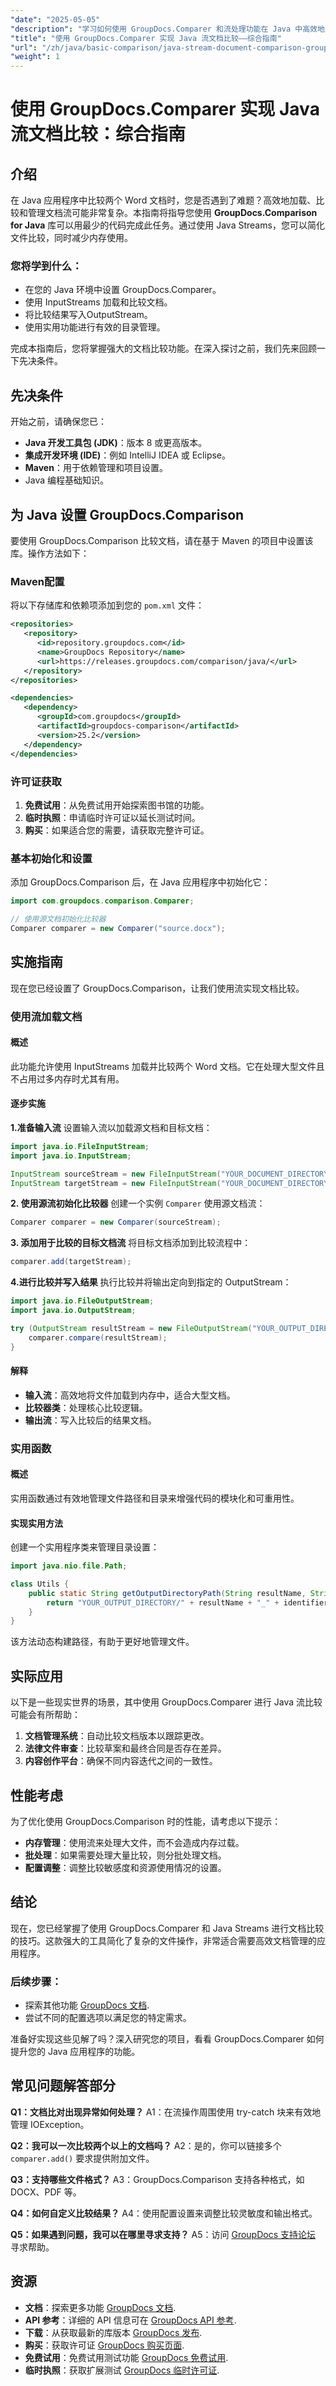 ```yaml
---
"date": "2025-05-05"
"description": "学习如何使用 GroupDocs.Comparer 和流处理功能在 Java 中高效地比较 Word 文档。本分步指南涵盖设置、实现和实际应用。"
"title": "使用 GroupDocs.Comparer 实现 Java 流文档比较——综合指南"
"url": "/zh/java/basic-comparison/java-stream-document-comparison-groupdocs/"
"weight": 1
---
```


# 使用 GroupDocs.Comparer 实现 Java 流文档比较：综合指南

## 介绍

在 Java 应用程序中比较两个 Word 文档时，您是否遇到了难题？高效地加载、比较和管理文档流可能非常复杂。本指南将指导您使用 **GroupDocs.Comparison for Java** 库可以用最少的代码完成此任务。通过使用 Java Streams，您可以简化文件比较，同时减少内存使用。

### 您将学到什么：
- 在您的 Java 环境中设置 GroupDocs.Comparer。
- 使用 InputStreams 加载和比较文档。
- 将比较结果写入OutputStream。
- 使用实用功能进行有效的目录管理。

完成本指南后，您将掌握强大的文档比较功能。在深入探讨之前，我们先来回顾一下先决条件。

## 先决条件

开始之前，请确保您已：
- **Java 开发工具包 (JDK)**：版本 8 或更高版本。
- **集成开发环境 (IDE)**：例如 IntelliJ IDEA 或 Eclipse。
- **Maven**：用于依赖管理和项目设置。
- Java 编程基础知识。

## 为 Java 设置 GroupDocs.Comparison

要使用 GroupDocs.Comparison 比较文档，请在基于 Maven 的项目中设置该库。操作方法如下：

### Maven配置

将以下存储库和依赖项添加到您的 `pom.xml` 文件：
```xml
<repositories>
   <repository>
      <id>repository.groupdocs.com</id>
      <name>GroupDocs Repository</name>
      <url>https://releases.groupdocs.com/comparison/java/</url>
   </repository>
</repositories>

<dependencies>
   <dependency>
      <groupId>com.groupdocs</groupId>
      <artifactId>groupdocs-comparison</artifactId>
      <version>25.2</version>
   </dependency>
</dependencies>
```

### 许可证获取
1. **免费试用**：从免费试用开始探索图书馆的功能。
2. **临时执照**：申请临时许可证以延长测试时间。
3. **购买**：如果适合您的需要，请获取完整许可证。

### 基本初始化和设置

添加 GroupDocs.Comparison 后，在 Java 应用程序中初始化它：
```java
import com.groupdocs.comparison.Comparer;

// 使用源文档初始化比较器
Comparer comparer = new Comparer("source.docx");
```

## 实施指南

现在您已经设置了 GroupDocs.Comparison，让我们使用流实现文档比较。

### 使用流加载文档

#### 概述
此功能允许使用 InputStreams 加载并比较两个 Word 文档。它在处理大型文件且不占用过多内存时尤其有用。

#### 逐步实施
**1.准备输入流**
设置输入流以加载源文档和目标文档：
```java
import java.io.FileInputStream;
import java.io.InputStream;

InputStream sourceStream = new FileInputStream("YOUR_DOCUMENT_DIRECTORY/source.docx");
InputStream targetStream = new FileInputStream("YOUR_DOCUMENT_DIRECTORY/target1.docx");
```
**2. 使用源流初始化比较器**
创建一个实例 `Comparer` 使用源文档流：
```java
Comparer comparer = new Comparer(sourceStream);
```
**3. 添加用于比较的目标文档流**
将目标文档添加到比较流程中：
```java
comparer.add(targetStream);
```
**4.进行比较并写入结果**
执行比较并将输出定向到指定的 OutputStream：
```java
import java.io.FileOutputStream;
import java.io.OutputStream;

try (OutputStream resultStream = new FileOutputStream("YOUR_OUTPUT_DIRECTORY/compared_result.docx")) {
    comparer.compare(resultStream);
}
```
#### 解释
- **输入流**：高效地将文件加载到内存中，适合大型文档。
- **比较器类**：处理核心比较逻辑。
- **输出流**：写入比较后的结果文档。

### 实用函数

#### 概述
实用函数通过有效地管理文件路径和目录来增强代码的模块化和可重用性。

#### 实现实用方法
创建一个实用程序类来管理目录设置：
```java
import java.nio.file.Path;

class Utils {
    public static String getOutputDirectoryPath(String resultName, String identifier) {
        return "YOUR_OUTPUT_DIRECTORY/" + resultName + "_" + identifier;
    }
}
```
该方法动态构建路径，有助于更好地管理文件。

## 实际应用

以下是一些现实世界的场景，其中使用 GroupDocs.Comparer 进行 Java 流比较可能会有所帮助：
1. **文档管理系统**：自动比较文档版本以跟踪更改。
2. **法律文件审查**：比较草案和最终合同是否存在差异。
3. **内容创作平台**：确保不同内容迭代之间的一致性。

## 性能考虑

为了优化使用 GroupDocs.Comparison 时的性能，请考虑以下提示：
- **内存管理**：使用流来处理大文件，而不会造成内存过载。
- **批处理**：如果需要处理大量比较，则分批处理文档。
- **配置调整**：调整比较敏感度和资源使用情况的设置。

## 结论

现在，您已经掌握了使用 GroupDocs.Comparer 和 Java Streams 进行文档比较的技巧。这款强大的工具简化了复杂的文件操作，非常适合需要高效文档管理的应用程序。

### 后续步骤：
- 探索其他功能 [GroupDocs 文档](https://docs。groupdocs.com/comparison/java/).
- 尝试不同的配置选项以满足您的特定需求。

准备好实现这些见解了吗？深入研究您的项目，看看 GroupDocs.Comparer 如何提升您的 Java 应用程序的功能。

## 常见问题解答部分

**Q1：文档比对出现异常如何处理？**
A1：在流操作周围使用 try-catch 块来有效地管理 IOException。

**Q2：我可以一次比较两个以上的文档吗？**
A2：是的，你可以链接多个 `comparer.add()` 要求提供附加文件。

**Q3：支持哪些文件格式？**
A3：GroupDocs.Comparison 支持各种格式，如 DOCX、PDF 等。

**Q4：如何自定义比较结果？**
A4：使用配置设置来调整比较灵敏度和输出格式。

**Q5：如果遇到问题，我可以在哪里寻求支持？**
A5：访问 [GroupDocs 支持论坛](https://forum.groupdocs.com/c/comparison) 寻求帮助。

## 资源
- **文档**：探索更多功能 [GroupDocs 文档](https://docs。groupdocs.com/comparison/java/).
- **API 参考**：详细的 API 信息可在 [GroupDocs API 参考](https://reference。groupdocs.com/comparison/java/).
- **下载**：从获取最新的库版本 [GroupDocs 发布](https://releases。groupdocs.com/comparison/java/).
- **购买**：获取许可证 [GroupDocs 购买页面](https://purchase。groupdocs.com/buy).
- **免费试用**：免费试用测试功能 [GroupDocs 免费试用](https://releases。groupdocs.com/comparison/java/).
- **临时执照**：获取扩展测试 [GroupDocs 临时许可证](https://purchase。groupdocs.com/temporary-license/).